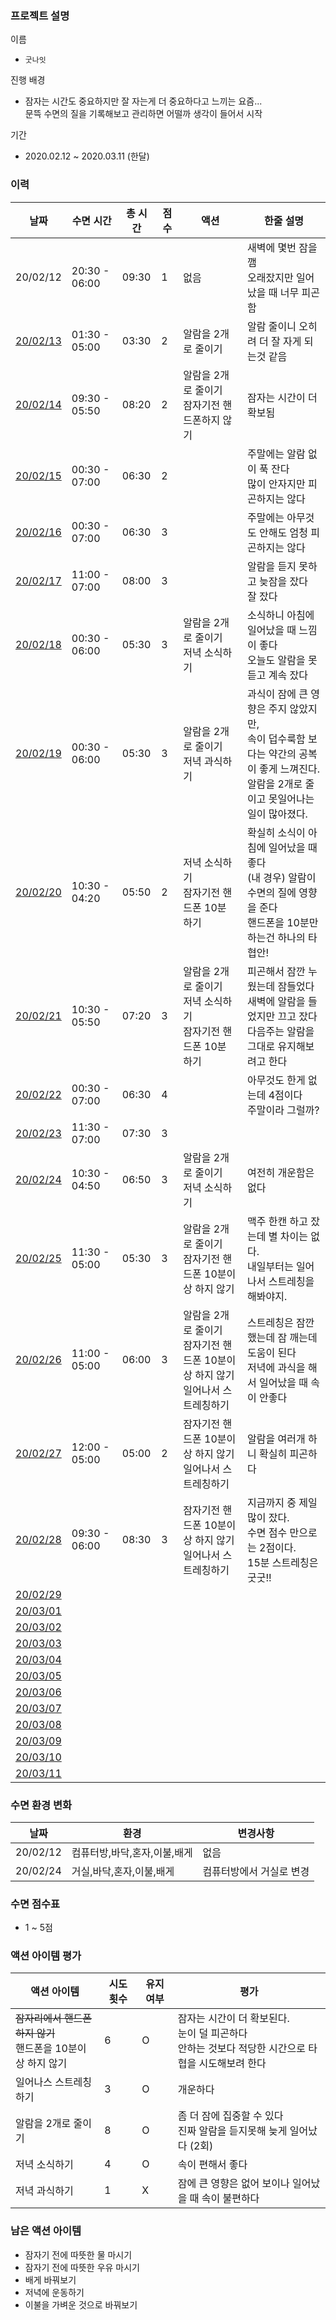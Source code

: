 ### 프로젝트 설명
이름
- `굿나잇`

진행 배경
- 잠자는 시간도 중요하지만 잘 자는게 더 중요하다고 느끼는 요즘...<br>
문뜩 수면의 질을 기록해보고 관리하면 어떨까 생각이 들어서 시작

기간
- 2020.02.12 ~ 2020.03.11 (한달)


### 이력
|  날짜  |수면 시간     |총 시간|점수|액션      |한줄 설명|
|--------|-------------|------|----|----------|--------|
|20/02/12|20:30 - 06:00|09:30|1  |없음      |새벽에 몇번 잠을 깸<br>오래잤지만 일어났을 때 너무 피곤함
|[20/02/13](/Diary/2020.02.13.md)|01:30 - 05:00|03:30|2  |알람을 2개로 줄이기      |알람 줄이니 오히려 더 잘 자게 되는것 같음
|[20/02/14](/Diary/2020.02.14.md)|09:30 - 05:50|08:20|2  |알람을 2개로 줄이기<br>잠자기전 핸드폰하지 않기|잠자는 시간이 더 확보됨
|[20/02/15](/Diary/2020.02.15.md)|00:30 - 07:00|06:30|2  ||주말에는 알람 없이 푹 잔다<br>많이 안자지만 피곤하지는 않다
|[20/02/16](/Diary/2020.02.16.md)|00:30 - 07:00|06:30|3  ||주말에는 아무것도 안해도 엄청 피곤하지는 않다
|[20/02/17](/Diary/2020.02.17.md)|11:00 - 07:00|08:00|3  ||알람을 듣지 못하고 늦잠을 잤다<br>잘 잤다
|[20/02/18](/Diary/2020.02.18.md)|00:30 - 06:00|05:30|3  |알람을 2개로 줄이기<br>저녁 소식하기|소식하니 아침에 일어났을 때 느낌이 좋다<br>오늘도 알람을 못듣고 계속 잤다
|[20/02/19](/Diary/2020.02.19.md)|00:30 - 06:00|05:30|3  |알람을 2개로 줄이기<br>저녁 과식하기|과식이 잠에 큰 영향은 주지 않았지만,<br>속이 덥수룩함 보다는 약간의 공복이 좋게 느껴진다.<br>알람을 2개로 줄이고 못일어나는 일이 많아졌다.
|[20/02/20](/Diary/2020.02.20.md)|10:30 - 04:20|05:50|2  |저녁 소식하기<br>잠자기전 핸드폰 10분 하기|확실히 소식이 아침에 일어났을 때 좋다<BR>(내 경우) 알람이 수면의 질에 영향을 준다<BR>핸드폰을 10분만 하는건 하나의 타협안!
|[20/02/21](/Diary/2020.02.21.md)|10:30 - 05:50|07:20|3  |알람을 2개로 줄이기<br>저녁 소식하기<br>잠자기전 핸드폰 10분 하기|피곤해서 잠깐 누웠는데 잠들었다<br>새벽에 알람을 들었지만 끄고 잤다<br>다음주는 알람을 그대로 유지해보려고 한다
|[20/02/22](/Diary/2020.02.22.md)|00:30 - 07:00|06:30|4  ||아무것도 한게 없는데 4점이다<br>주말이라 그럴까?
|[20/02/23](/Diary/2020.02.23.md)|11:30 - 07:00|07:30|3  ||
|[20/02/24](/Diary/2020.02.24.md)|10:30 - 04:50|06:50|3  |알람을 2개로 줄이기<br>저녁 소식하기|여전히 개운함은 없다
|[20/02/25](/Diary/2020.02.25.md)|11:30 - 05:00|05:30|3  |알람을 2개로 줄이기<br>잠자기전 핸드폰 10분이상 하지 않기|맥주 한캔 하고 잤는데 별 차이는 없다.<br>내일부터는 일어나서 스트레칭을 해봐야지.
|[20/02/26](/Diary/2020.02.26.md)|11:00 - 05:00|06:00|3  |알람을 2개로 줄이기<br>잠자기전 핸드폰 10분이상 하지 않기<br>일어나서 스트레칭하기|스트레칭은 잠깐 했는데 잠 깨는데 도움이 된다<br>저녁에 과식을 해서 일어났을 때 속이 안좋다
|[20/02/27](/Diary/2020.02.27.md)|12:00 - 05:00|05:00|2  |잠자기전 핸드폰 10분이상 하지 않기<br>일어나서 스트레칭하기|알람을 여러개 하니 확실히 피곤하다
|[20/02/28](/Diary/2020.02.28.md)|09:30 - 06:00|08:30|3  |잠자기전 핸드폰 10분이상 하지 않기<br>일어나서 스트레칭하기|지금까지 중 제일 많이 잤다.<br>수면 점수 만으로는 2점이다.<br>15분 스트레칭은 굿굿!!
|[20/02/29]()||||
|[20/03/01]()||||
|[20/03/02]()||||
|[20/03/03]()||||
|[20/03/04]()||||
|[20/03/05]()||||
|[20/03/06]()||||
|[20/03/07]()||||
|[20/03/08]()||||
|[20/03/09]()||||
|[20/03/10]()||||
|[20/03/11]()||||


### 수면 환경 변화
|  날짜  |환경               |변경사항|
|--------|------------------|--------|
|20/02/12|컴퓨터방,바닥,혼자,이불,배게|없음|
|20/02/24|거실,바닥,혼자,이불,배게|컴퓨터방에서 거실로 변경|

### 수면 점수표
- 1 ~ 5점

### 액션 아이템 평가
|액션 아이템|시도 횟수|유지여부|평가|
|----------|--------|--------|----|
|~~잠자리에서 핸드폰 하지 않기~~<BR>핸드폰을 10분이상 하지 않기|6|O|잠자는 시간이 더 확보된다.<br>눈이 덜 피곤하다<br>안하는 것보다 적당한 시간으로 타협을 시도해보려 한다|
|일어나스 스트레칭하기|3|O|개운하다|
|알람을 2개로 줄이기|8|O|좀 더 잠에 집중할 수 있다<br>진짜 알람을 듣지못해 늦게 일어났다 (2회)|
|저녁 소식하기|4|O|속이 편해서 좋다|
|저녁 과식하기|1|X|잠에 큰 영향은 없어 보이나 일어났을 때 속이 불편하다|


### 남은 액션 아이템
- 잠자기 전에 따뜻한 물 마시기
- 잠자기 전에 따뜻한 우유 마시기
- 배게 바꿔보기
- 저녁에 운동하기
- 이불을 가벼운 것으로 바꿔보기